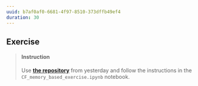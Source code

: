 ```yaml
---
uuid: b7af0af0-6681-4f97-8510-373dffb49ef4
duration: 30
---
```


## Exercise

> #### Instruction
> Use [**the repository**](https://github.com/lighthouse-labs/recommender_engines_exercise) from yesterday and follow the instructions in the `CF_memory_based_exercise.ipynb` notebook.
